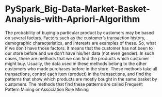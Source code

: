 # PySpark_Big-Data-Market-Basket-Analysis-with-Apriori-Algorithm
The probability of buying a particular product by customers may be based on several factors.
Factors such as the customer’s transaction history, demographic characteristics, and interests are examples of these.
So, what if we don’t have those factors. 
It means that the customer has not been to our store before and we don’t have his/her data (not even gender). 
In such cases, there are methods that we can find the products which customer might buy. 
Usually, the data used in these methods belong to the other customers who made purchases before in the store. 
These methods take all transactions, control each item (product) in the transactions, and 
find the patterns that show which products are mostly bought in the same basket by customers.
The methods that find these patterns are called Frequent Pattern Mining or Association Rule Mining 
